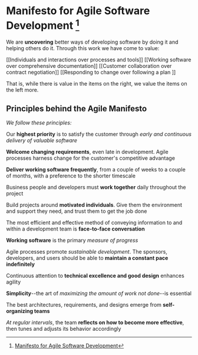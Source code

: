# Manifesto for Agile Software Development [^1]

We are **uncovering** better ways of developing software by doing it and helping others do it. Through this work we have come to value:  

[[Individuals and interactions over processes and tools]]
[[Working software over comprehensive documentation]]
[[Customer collaboration over contract negotiation]]
[[Responding to change over following a plan  ]]

That is, while there is value in the items on the right, we value the items on the left more.

## Principles behind the Agile Manifesto
_We follow these principles:_

Our **highest priority** is to satisfy the customer through _early and continuous delivery of valuable software_

**Welcome changing requirements**, even late in development. Agile processes harness change for the customer's competitive advantage

**Deliver working software frequently**, from a couple of weeks to a couple of months, with a preference to the shorter timescale

Business people and developers must **work together** daily throughout the project

Build projects around **motivated individuals**. Give them the environment and support they need, and trust them to get the job done

The most efficient and effective method of conveying information to and within a development team is **face-to-face conversation**

**Working software** is the primary _measure of progress_

Agile processes promote _sustainable development_. The sponsors, developers, and users should be able to **maintain a constant pace indefinitely**

Continuous attention to **technical excellence and good design** enhances agility

**Simplicity**--the art of _maximizing the amount of work not done_--is essential

The best architectures, requirements, and designs emerge from **self-organizing teams**

_At regular intervals_, the team **reflects on how to become more effective**, then tunes and adjusts its behavior accordingly


[^1]: [Manifesto for Agile Software Development](https://agilemanifesto.org)